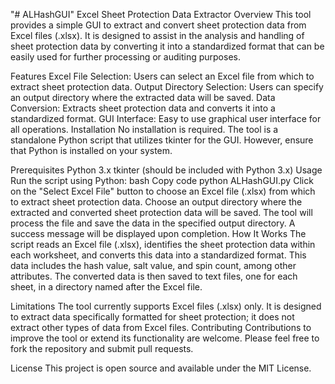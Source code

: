 "# ALHashGUI" 
Excel Sheet Protection Data Extractor
Overview
This tool provides a simple GUI to extract and convert sheet protection data from Excel files (.xlsx). It is designed to assist in the analysis and handling of sheet protection data by converting it into a standardized format that can be easily used for further processing or auditing purposes.

Features
Excel File Selection: Users can select an Excel file from which to extract sheet protection data.
Output Directory Selection: Users can specify an output directory where the extracted data will be saved.
Data Conversion: Extracts sheet protection data and converts it into a standardized format.
GUI Interface: Easy to use graphical user interface for all operations.
Installation
No installation is required. The tool is a standalone Python script that utilizes tkinter for the GUI. However, ensure that Python is installed on your system.

Prerequisites
Python 3.x
tkinter (should be included with Python 3.x)
Usage
Run the script using Python:
bash
Copy code
python ALHashGUI.py
Click on the "Select Excel File" button to choose an Excel file (.xlsx) from which to extract sheet protection data.
Choose an output directory where the extracted and converted sheet protection data will be saved.
The tool will process the file and save the data in the specified output directory. A success message will be displayed upon completion.
How It Works
The script reads an Excel file (.xlsx), identifies the sheet protection data within each worksheet, and converts this data into a standardized format. This data includes the hash value, salt value, and spin count, among other attributes. The converted data is then saved to text files, one for each sheet, in a directory named after the Excel file.

Limitations
The tool currently supports Excel files (.xlsx) only.
It is designed to extract data specifically formatted for sheet protection; it does not extract other types of data from Excel files.
Contributing
Contributions to improve the tool or extend its functionality are welcome. Please feel free to fork the repository and submit pull requests.

License
This project is open source and available under the MIT License.
